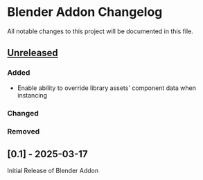 # Blender Addon Changelog

All notable changes to this project will be documented in this file.

## [Unreleased]

### Added

- Enable ability to override library assets' component data when instancing

### Changed

### Removed

## [0.1] - 2025-03-17

Initial Release of Blender Addon

[unreleased]: https://github.com/olivierlacan/keep-a-changelog/compare/blender-v0.1.0...HEAD
[0.0.1]: https://github.com/rust-adventure/skein/releases/tag/blender-v0.1.0
